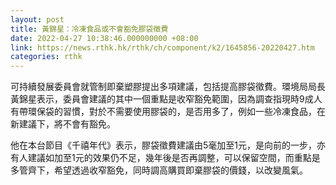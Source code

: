 ```yaml
---
layout: post
title: 黃錦星：冷凍食品或不會豁免膠袋徵費
date: 2022-04-27 10:38:46.000000000 +08:00
link: https://news.rthk.hk/rthk/ch/component/k2/1645856-20220427.htm
categories: rthk
---
```


可持續發展委員會就管制即棄塑膠提出多項建議，包括提高膠袋徵費。環境局局長黃錦星表示，委員會建議的其中一個重點是收窄豁免範圍，因為調查指現時9成人有帶環保袋的習慣，對於不需要使用膠袋的，是否用多了，例如一些冷凍食品，在新建議下，將不會有豁免。

他在本台節目《千禧年代》表示，膠袋徵費建議由5毫加至1元，是向前的一步，亦有人建議如加至1元的效果仍不足，幾年後是否再調整，可以保留空間，而重點是多管齊下，希望透過收窄豁免，同時調高購買即棄膠袋的價錢，以改變風氣。
